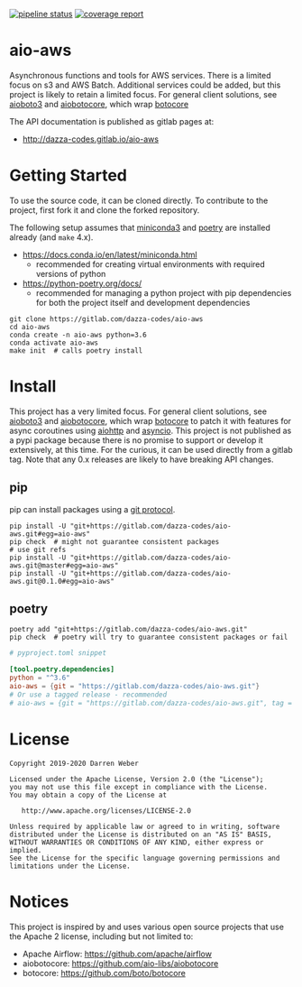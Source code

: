 [![pipeline status](https://gitlab.com/dazza-codes/aio-aws/badges/master/pipeline.svg)](https://gitlab.com/dazza-codes/aio-aws/-/commits/master)
[![coverage report](https://gitlab.com/dazza-codes/aio-aws/badges/master/coverage.svg)](https://gitlab.com/dazza-codes/aio-aws/-/commits/master)

# aio-aws

Asynchronous functions and tools for AWS services.  There is a
limited focus on s3 and AWS Batch.  Additional services could be
added, but this project is likely to retain a limited focus.
For general client solutions, see
[aioboto3](https://github.com/terrycain/aioboto3) and
[aiobotocore](https://github.com/aio-libs/aiobotocore), which wrap
[botocore](https://botocore.amazonaws.com/v1/documentation/api/latest/index.html)

The API documentation is published as gitlab pages at:
- http://dazza-codes.gitlab.io/aio-aws

# Getting Started

To use the source code, it can be cloned directly. To
contribute to the project, first fork it and clone the forked repository.

The following setup assumes that
[miniconda3](https://docs.conda.io/en/latest/miniconda.html) and
[poetry](https://python-poetry.org/docs/) are installed already
(and `make` 4.x).

- https://docs.conda.io/en/latest/miniconda.html
    - recommended for creating virtual environments with required versions of python
- https://python-poetry.org/docs/
    - recommended for managing a python project with pip dependencies for
      both the project itself and development dependencies

```shell
git clone https://gitlab.com/dazza-codes/aio-aws
cd aio-aws
conda create -n aio-aws python=3.6
conda activate aio-aws
make init  # calls poetry install
```

# Install

This project has a very limited focus.  For general client solutions, see
[aioboto3](https://github.com/terrycain/aioboto3) and
[aiobotocore](https://github.com/aio-libs/aiobotocore), which wrap
[botocore](https://botocore.amazonaws.com/v1/documentation/api/latest/index.html)
to patch it with features for async coroutines using
[aiohttp](https://aiohttp.readthedocs.io/en/latest/) and
[asyncio](https://docs.python.org/3/library/asyncio.html).
This project is not published as a pypi package because there is no promise
to support or develop it extensively, at this time.  For the curious, it
can be used directly from a gitlab tag.  Note that any 0.x releases are
likely to have breaking API changes.

## pip

pip can install packages using a
[git protocol](https://pip.pypa.io/en/stable/reference/pip_install/#git).

```shell
pip install -U "git+https://gitlab.com/dazza-codes/aio-aws.git#egg=aio-aws"
pip check  # might not guarantee consistent packages
# use git refs
pip install -U "git+https://gitlab.com/dazza-codes/aio-aws.git@master#egg=aio-aws"
pip install -U "git+https://gitlab.com/dazza-codes/aio-aws.git@0.1.0#egg=aio-aws"
```

## poetry

```shell
poetry add "git+https://gitlab.com/dazza-codes/aio-aws.git"
pip check  # poetry will try to guarantee consistent packages or fail
```

```toml
# pyproject.toml snippet

[tool.poetry.dependencies]
python = "^3.6"
aio-aws = {git = "https://gitlab.com/dazza-codes/aio-aws.git"}
# Or use a tagged release - recommended
# aio-aws = {git = "https://gitlab.com/dazza-codes/aio-aws.git", tag = "0.1.0"}
```

# License

```text
Copyright 2019-2020 Darren Weber

Licensed under the Apache License, Version 2.0 (the "License");
you may not use this file except in compliance with the License.
You may obtain a copy of the License at

   http://www.apache.org/licenses/LICENSE-2.0

Unless required by applicable law or agreed to in writing, software
distributed under the License is distributed on an "AS IS" BASIS,
WITHOUT WARRANTIES OR CONDITIONS OF ANY KIND, either express or implied.
See the License for the specific language governing permissions and
limitations under the License.
```

# Notices

This project is inspired by and uses various open source projects that use
the Apache 2 license, including but not limited to:
- Apache Airflow: https://github.com/apache/airflow
- aiobotocore: https://github.com/aio-libs/aiobotocore
- botocore: https://github.com/boto/botocore

